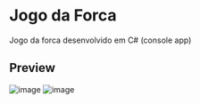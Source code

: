 # Jogo da Forca
Jogo da forca desenvolvido em C# (console app)

## Preview
![image](https://user-images.githubusercontent.com/51132386/161364707-29f2b20c-b823-4e25-81c7-942286ea5413.png)
![image](https://user-images.githubusercontent.com/51132386/161364764-e9995aa3-cc31-4b1f-8d01-507e036cc081.png)